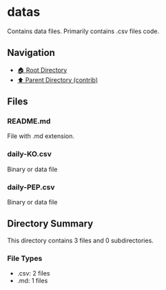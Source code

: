 # datas

Contains data files. Primarily contains .csv files code.

## Navigation

* [🏠 Root Directory](../../README.md)
* [⬆️ Parent Directory (contrib)](../README.md)

## Files

### README.md

File with .md extension.

### daily-KO.csv

Binary or data file

### daily-PEP.csv

Binary or data file

## Directory Summary

This directory contains 3 files and 0 subdirectories.

### File Types

* .csv: 2 files
* .md: 1 files
